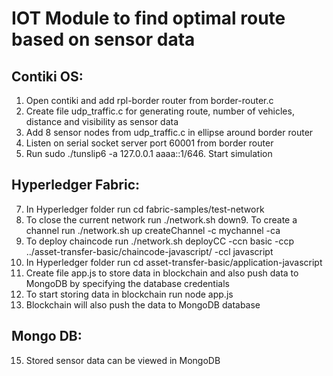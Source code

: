 # IOT Module to find optimal route based on sensor data

## Contiki OS:

1. Open contiki and add rpl-border router from border-router.c
2. Create file udp_traffic.c for generating route, number of vehicles, distance and visibility as sensor data
3. Add 8 sensor nodes from udp_traffic.c in ellipse around border router
4. Listen on serial socket server port 60001 from border router
5. Run sudo ./tunslip6 -a 127.0.0.1 aaaa::1/646. Start simulation

## Hyperledger Fabric:

7. In Hyperledger folder run cd fabric-samples/test-network
8. To close the current network run ./network.sh down9. To create a channel run ./network.sh up createChannel -c mychannel -ca
10. To deploy chaincode run ./network.sh deployCC -ccn basic -ccp ../asset-transfer-basic/chaincode-javascript/ -ccl javascript
11. In Hyperledger folder run cd asset-transfer-basic/application-javascript
12. Create file app.js to store data in blockchain and also push data to MongoDB by specifying the database credentials
13. To start storing data in blockchain run node app.js
14. Blockchain will also push the data to MongoDB database

## Mongo DB:

15. Stored sensor data can be viewed in MongoDB
